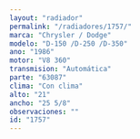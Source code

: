 ```yaml
---
layout: "radiador"
permalink: "/radiadores/1757/"
marca: "Chrysler / Dodge"
modelo: "D-150 /D-250 /D-350"
ano: "1986"
motor: "V8 360"
transmision: "Automática"
parte: "63087"
clima: "Con clima"
alto: "21"
ancho: "25 5/8"
observaciones: ""
id: "1757"
---
```


